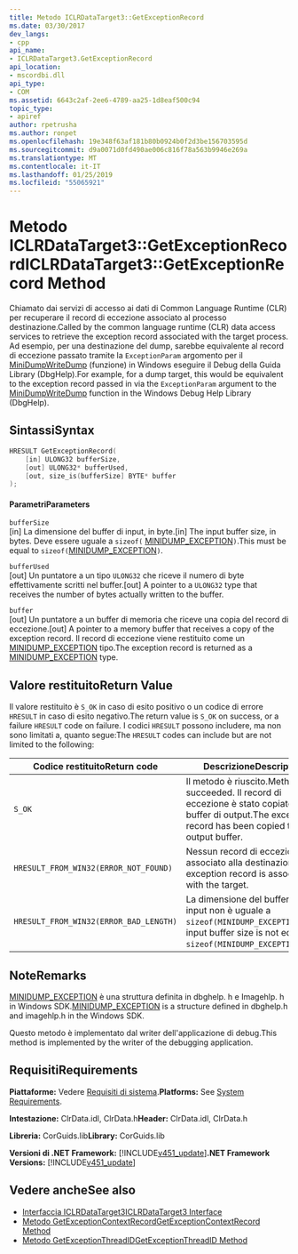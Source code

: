 ```yaml
---
title: Metodo ICLRDataTarget3::GetExceptionRecord
ms.date: 03/30/2017
dev_langs:
- cpp
api_name:
- ICLRDataTarget3.GetExceptionRecord
api_location:
- mscordbi.dll
api_type:
- COM
ms.assetid: 6643c2af-2ee6-4789-aa25-1d8eaf500c94
topic_type:
- apiref
author: rpetrusha
ms.author: ronpet
ms.openlocfilehash: 19e348f63af181b80b0924b0f2d3be156703595d
ms.sourcegitcommit: d9a0071d0fd490ae006c816f78a563b9946e269a
ms.translationtype: MT
ms.contentlocale: it-IT
ms.lasthandoff: 01/25/2019
ms.locfileid: "55065921"
---
```

# <a name="iclrdatatarget3getexceptionrecord-method"></a><span data-ttu-id="b27f4-102">Metodo ICLRDataTarget3::GetExceptionRecord</span><span class="sxs-lookup"><span data-stu-id="b27f4-102">ICLRDataTarget3::GetExceptionRecord Method</span></span>
<span data-ttu-id="b27f4-103">Chiamato dai servizi di accesso ai dati di Common Language Runtime (CLR) per recuperare il record di eccezione associato al processo destinazione.</span><span class="sxs-lookup"><span data-stu-id="b27f4-103">Called by the common language runtime (CLR) data access services to retrieve the exception record associated with the target process.</span></span> <span data-ttu-id="b27f4-104">Ad esempio, per una destinazione del dump, sarebbe equivalente al record di eccezione passato tramite la `ExceptionParam` argomento per il [MiniDumpWriteDump](/windows/desktop/api/minidumpapiset/nf-minidumpapiset-minidumpwritedump) (funzione) in Windows eseguire il Debug della Guida Library (DbgHelp).</span><span class="sxs-lookup"><span data-stu-id="b27f4-104">For example, for a dump target, this would be equivalent to the exception record passed in via the `ExceptionParam` argument to the [MiniDumpWriteDump](/windows/desktop/api/minidumpapiset/nf-minidumpapiset-minidumpwritedump) function in the Windows Debug Help Library (DbgHelp).</span></span>  
  
## <a name="syntax"></a><span data-ttu-id="b27f4-105">Sintassi</span><span class="sxs-lookup"><span data-stu-id="b27f4-105">Syntax</span></span>  
  
```cpp  
HRESULT GetExceptionRecord(  
    [in] ULONG32 bufferSize,  
    [out] ULONG32* bufferUsed,  
    [out, size_is(bufferSize] BYTE* buffer  
);  
```  
  
#### <a name="parameters"></a><span data-ttu-id="b27f4-106">Parametri</span><span class="sxs-lookup"><span data-stu-id="b27f4-106">Parameters</span></span>  
 `bufferSize`  
 <span data-ttu-id="b27f4-107">[in] La dimensione del buffer di input, in byte.</span><span class="sxs-lookup"><span data-stu-id="b27f4-107">[in] The input buffer size, in bytes.</span></span> <span data-ttu-id="b27f4-108">Deve essere uguale a `sizeof(` [MINIDUMP_EXCEPTION](/windows/desktop/api/minidumpapiset/ns-minidumpapiset-_minidump_exception)`)`.</span><span class="sxs-lookup"><span data-stu-id="b27f4-108">This must be equal to `sizeof(`[MINIDUMP_EXCEPTION](/windows/desktop/api/minidumpapiset/ns-minidumpapiset-_minidump_exception)`)`.</span></span>  
  
 `bufferUsed`  
 <span data-ttu-id="b27f4-109">[out] Un puntatore a un tipo `ULONG32` che riceve il numero di byte effettivamente scritti nel buffer.</span><span class="sxs-lookup"><span data-stu-id="b27f4-109">[out] A pointer to a `ULONG32` type that receives the number of bytes actually written to the buffer.</span></span>  
  
 `buffer`  
 <span data-ttu-id="b27f4-110">[out] Un puntatore a un buffer di memoria che riceve una copia del record di eccezione.</span><span class="sxs-lookup"><span data-stu-id="b27f4-110">[out] A pointer to a memory buffer that receives a copy of the exception record.</span></span> <span data-ttu-id="b27f4-111">Il record di eccezione viene restituito come un [MINIDUMP_EXCEPTION](/windows/desktop/api/minidumpapiset/ns-minidumpapiset-_minidump_exception) tipo.</span><span class="sxs-lookup"><span data-stu-id="b27f4-111">The exception record is returned as a [MINIDUMP_EXCEPTION](/windows/desktop/api/minidumpapiset/ns-minidumpapiset-_minidump_exception) type.</span></span>  
  
## <a name="return-value"></a><span data-ttu-id="b27f4-112">Valore restituito</span><span class="sxs-lookup"><span data-stu-id="b27f4-112">Return Value</span></span>  
 <span data-ttu-id="b27f4-113">Il valore restituito è `S_OK` in caso di esito positivo o un codice di errore `HRESULT` in caso di esito negativo.</span><span class="sxs-lookup"><span data-stu-id="b27f4-113">The return value is `S_OK` on success, or a failure `HRESULT` code on failure.</span></span> <span data-ttu-id="b27f4-114">I codici `HRESULT` possono includere, ma non sono limitati a, quanto segue:</span><span class="sxs-lookup"><span data-stu-id="b27f4-114">The `HRESULT` codes can include but are not limited to the following:</span></span>  
  
|<span data-ttu-id="b27f4-115">Codice restituito</span><span class="sxs-lookup"><span data-stu-id="b27f4-115">Return code</span></span>|<span data-ttu-id="b27f4-116">Descrizione</span><span class="sxs-lookup"><span data-stu-id="b27f4-116">Description</span></span>|  
|-----------------|-----------------|  
|`S_OK`|<span data-ttu-id="b27f4-117">Il metodo è riuscito.</span><span class="sxs-lookup"><span data-stu-id="b27f4-117">Method succeeded.</span></span> <span data-ttu-id="b27f4-118">Il record di eccezione è stato copiato nel buffer di output.</span><span class="sxs-lookup"><span data-stu-id="b27f4-118">The exception record has been copied to the output buffer.</span></span>|  
|`HRESULT_FROM_WIN32(ERROR_NOT_FOUND)`|<span data-ttu-id="b27f4-119">Nessun record di eccezione è associato alla destinazione.</span><span class="sxs-lookup"><span data-stu-id="b27f4-119">No exception record is associated with the target.</span></span>|  
|`HRESULT_FROM_WIN32(ERROR_BAD_LENGTH)`|<span data-ttu-id="b27f4-120">La dimensione del buffer di input non è uguale a `sizeof(MINIDUMP_EXCEPTION)`.</span><span class="sxs-lookup"><span data-stu-id="b27f4-120">The input buffer size is not equal to `sizeof(MINIDUMP_EXCEPTION)`.</span></span>|  
  
## <a name="remarks"></a><span data-ttu-id="b27f4-121">Note</span><span class="sxs-lookup"><span data-stu-id="b27f4-121">Remarks</span></span>  
 <span data-ttu-id="b27f4-122">[MINIDUMP_EXCEPTION](/windows/desktop/api/minidumpapiset/ns-minidumpapiset-_minidump_exception) è una struttura definita in dbghelp. h e Imagehlp. h in Windows SDK.</span><span class="sxs-lookup"><span data-stu-id="b27f4-122">[MINIDUMP_EXCEPTION](/windows/desktop/api/minidumpapiset/ns-minidumpapiset-_minidump_exception) is a structure defined in dbghelp.h and imagehlp.h in the Windows SDK.</span></span>  
  
 <span data-ttu-id="b27f4-123">Questo metodo è implementato dal writer dell'applicazione di debug.</span><span class="sxs-lookup"><span data-stu-id="b27f4-123">This method is implemented by the writer of the debugging application.</span></span>  
  
## <a name="requirements"></a><span data-ttu-id="b27f4-124">Requisiti</span><span class="sxs-lookup"><span data-stu-id="b27f4-124">Requirements</span></span>  
 <span data-ttu-id="b27f4-125">**Piattaforme:** Vedere [Requisiti di sistema](../../../../docs/framework/get-started/system-requirements.md).</span><span class="sxs-lookup"><span data-stu-id="b27f4-125">**Platforms:** See [System Requirements](../../../../docs/framework/get-started/system-requirements.md).</span></span>  
  
 <span data-ttu-id="b27f4-126">**Intestazione:** ClrData.idl, ClrData.h</span><span class="sxs-lookup"><span data-stu-id="b27f4-126">**Header:** ClrData.idl, ClrData.h</span></span>  
  
 <span data-ttu-id="b27f4-127">**Libreria:** CorGuids.lib</span><span class="sxs-lookup"><span data-stu-id="b27f4-127">**Library:** CorGuids.lib</span></span>  
  
 <span data-ttu-id="b27f4-128">**Versioni di .NET Framework:** [!INCLUDE[v451_update](../../../../includes/net-current-v451-nov-plus.md)]</span><span class="sxs-lookup"><span data-stu-id="b27f4-128">**.NET Framework Versions:** [!INCLUDE[v451_update](../../../../includes/net-current-v451-nov-plus.md)]</span></span>  
  
## <a name="see-also"></a><span data-ttu-id="b27f4-129">Vedere anche</span><span class="sxs-lookup"><span data-stu-id="b27f4-129">See also</span></span>
- [<span data-ttu-id="b27f4-130">Interfaccia ICLRDataTarget3</span><span class="sxs-lookup"><span data-stu-id="b27f4-130">ICLRDataTarget3 Interface</span></span>](../../../../docs/framework/unmanaged-api/debugging/iclrdatatarget3-interface.md)
- [<span data-ttu-id="b27f4-131">Metodo GetExceptionContextRecord</span><span class="sxs-lookup"><span data-stu-id="b27f4-131">GetExceptionContextRecord Method</span></span>](../../../../docs/framework/unmanaged-api/debugging/iclrdatatarget3-getexceptioncontextrecord-method.md)
- [<span data-ttu-id="b27f4-132">Metodo GetExceptionThreadID</span><span class="sxs-lookup"><span data-stu-id="b27f4-132">GetExceptionThreadID Method</span></span>](../../../../docs/framework/unmanaged-api/debugging/iclrdatatarget3-getexceptionthreadid-method.md)
